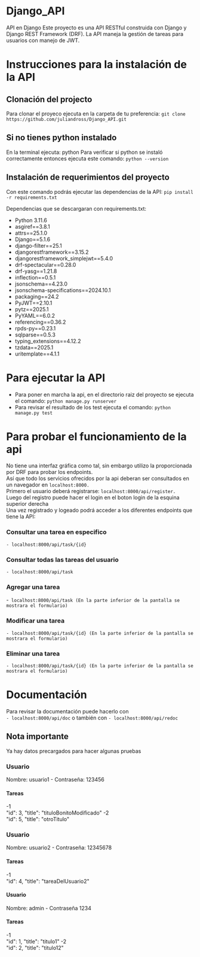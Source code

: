# Django_API
API en Django
Este proyecto es una API RESTful construida con Django y Django REST Framework (DRF).
La API maneja la gestión de tareas para usuarios con manejo de JWT.

# **Instrucciones para la instalación de la API**
## Clonación del projecto
Para clonar el proyeco ejecuta en la carpeta de tu preferencia:
```git clone https://github.com/juliandross/Django_API.git```

## Si no tienes python instalado
En la terminal ejecuta: python
Para verificar si python se instaló correctamente entonces ejecuta este comando: ```python --version```

## Instalación de requerimientos del proyecto 
Con este comando podrás ejecutar las dependencias de la API: ```pip install -r requirements.txt```

Dependencias que se descargaran con requirements.txt:<br>

- Python 3.11.6
- asgiref==3.8.1
- attrs==25.1.0
- Django==5.1.6
- django-filter==25.1
- djangorestframework==3.15.2
- djangorestframework_simplejwt==5.4.0
- drf-spectacular==0.28.0
- drf-yasg==1.21.8
- inflection==0.5.1
- jsonschema==4.23.0
- jsonschema-specifications==2024.10.1
- packaging==24.2
- PyJWT==2.10.1
- pytz==2025.1
- PyYAML==6.0.2
- referencing==0.36.2
- rpds-py==0.23.1
- sqlparse==0.5.3
- typing_extensions==4.12.2
- tzdata==2025.1
- uritemplate==4.1.1

# **Para ejecutar la API**
- Para poner en marcha la api, en el directorio raiz del proyecto se ejecuta el comando: ```python manage.py runserver```
- Para revisar el resultado de los test ejecuta el comando: ```python manage.py test```

# **Para probar el funcionamiento de la api**
No tiene una interfaz gráfica como tal, sin embargo utilizo la proporcionada por DRF para probar los endpoints.<br>
Así que todo los servicios ofrecidos por la api deberan ser consultados en un navegador en ```localhost:8000.```<br>
Primero el usuario deberá registrarse: ```localhost:8000/api/register.```<br>
Luego del registro puede hacer el login en el boton login de la esquina superior derecha<br>
Una vez registrado y logeado podrá acceder a los diferentes endpoints que tiene la API:
### Consultar una tarea en especifico
```- localhost:8000/api/task/{id}```
### Consultar todas las tareas del usuario
```- localhost:8000/api/task```
### Agregar una tarea
-``` localhost:8000/api/task (En la parte inferior de la pantalla se mostrara el formulario)```
### Modificar una tarea
```- localhost:8000/api/task/{id} (En la parte inferior de la pantalla se mostrara el formulario)```
### Eliminar una tarea
```- localhost:8000/api/task/{id} (En la parte inferior de la pantalla se mostrara el formulario)```

# **Documentación**
Para revisar la documentación puede hacerlo con<br>
```- localhost:8000/api/doc```
o también con
```- localhost:8000/api/redoc```

## **Nota importante**
Ya hay datos precargados para hacer algunas pruebas
### Usuario
Nombre: usuario1 - Contraseña: 123456
#### Tareas
-1<br>
"id": 3,
"title": "tituloBonitoModificado"
-2<br>
"id": 5,
"title": "otroTitulo"

### Usuario
Nombre: usuario2 - Contraseña: 12345678
#### Tareas
-1<br>
"id": 4,
"title": "tareaDelUsuario2"

#### Usuario
Nombre: admin - Contraseña 1234
#### Tareas
-1<br>
"id": 1,
"title": "titulo1"
-2<br>
"id": 2,
"title": "titulo12"
